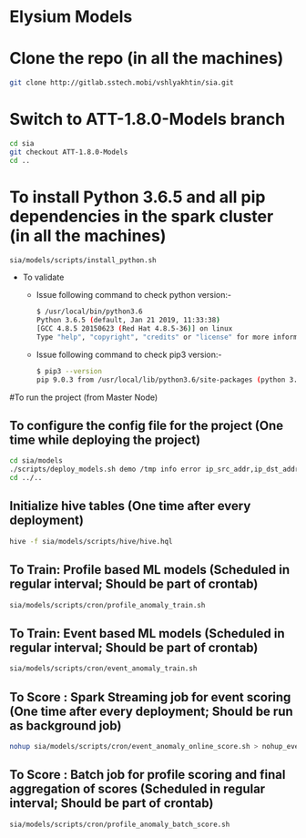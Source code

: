 # Elysium Models

# Clone the repo (in all the machines)
```bash
git clone http://gitlab.sstech.mobi/vshlyakhtin/sia.git
```

# Switch to ATT-1.8.0-Models branch

```bash
cd sia
git checkout ATT-1.8.0-Models
cd ..
```

# To install Python 3.6.5 and all pip dependencies in the spark cluster (in all the machines)

```bash
sia/models/scripts/install_python.sh
```
- To validate
    - Issue following command to check python version:-

        ```bash
        $ /usr/local/bin/python3.6 
        Python 3.6.5 (default, Jan 21 2019, 11:33:38) 
        [GCC 4.8.5 20150623 (Red Hat 4.8.5-36)] on linux
        Type "help", "copyright", "credits" or "license" for more information.
        ```
    - Issue following command to check pip3 version:-

        ```bash
        $ pip3 --version
        pip 9.0.3 from /usr/local/lib/python3.6/site-packages (python 3.6)
        ```
        
#To run the project (from Master Node)


## To configure the config file for the project (One time while deploying the project)

```bash
cd sia/models
./scripts/deploy_models.sh demo /tmp info error ip_src_addr,ip_dst_addr,ip_src_port,ip_dst_port in_bytes,out_bytes \#att-models-log xoxb-501492022263-574304627685-xkt9wroHCGig8NQhZyJYinkt 10.10.150.21 8990 dev "{\"is_nu\":14,\"is_ne\":5,\"is_uatone\":15,\"is_uafromne\":4,\"is_nwpu\":16,\"is_nwpp\":11,\"is_nactpu\":10,\"is_nactpp\":17,\"is_nacnpu\":19,\"is_nacnpp\":1}" 10.10.150.21:6667,10.10.150.22:6667,10.10.150.23:6667 indexing /tmp/checkpoint wgtraffic,bluecoat  null updnratio r2kafka
cd ../..
```

## Initialize hive tables (One time after every deployment)

```bash
hive -f sia/models/scripts/hive/hive.hql
```

## To Train: Profile based ML models (Scheduled in regular interval; Should be part of crontab)

```bash
sia/models/scripts/cron/profile_anomaly_train.sh

```

## To Train: Event based ML models (Scheduled in regular interval; Should be part of crontab)

```bash
sia/models/scripts/cron/event_anomaly_train.sh

```

## To Score : Spark Streaming job for event scoring (One time after every deployment; Should be run as background job)

```bash
nohup sia/models/scripts/cron/event_anomaly_online_score.sh > nohup_event_anomaly_online_score.out&
```

## To Score : Batch job for profile scoring and final aggregation of scores (Scheduled in regular interval; Should be part of crontab)

```bash
sia/models/scripts/cron/profile_anomaly_batch_score.sh
```

